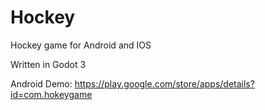 # Hockey

Hockey game for Android and IOS

Written in Godot 3

Android Demo: https://play.google.com/store/apps/details?id=com.hokeygame
